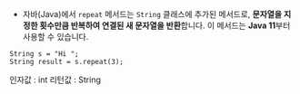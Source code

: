 
- 자바(Java)에서 `repeat` 메서드는 `String` 클래스에 추가된 메서드로, **문자열을 지정한 횟수만큼 반복하여 연결된 새 문자열을 반환**합니다. 이 메서드는 **Java 11**부터 사용할 수 있습니다.

```
String s = "Hi ";
String result = s.repeat(3);
```

인자값 : int
리턴값 : String

